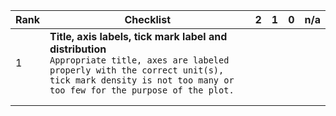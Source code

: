 | Rank 	| Checklist                                                                                                                                                                                                            	| 2 	| 1 	| 0 	| n/a 	|
|------	|----------------------------------------------------------------------------------------------------------------------------------------------------------------------------------------------------------------------	|---	|---	|---	|-----	|
| 1    	| **Title, axis labels, tick mark label and distribution** <br> ```Appropriate title, axes are labeled properly with the correct unit(s), tick mark density is not too many or too few for the purpose of the plot.``` 	|   	|   	|   	|     	|
|      	|                                                                                                                                                                                                                      	|   	|   	|   	|     	|
|      	|                                                                                                                                                                                                                      	|   	|   	|   	|     	|
